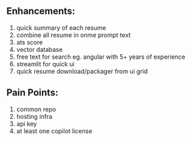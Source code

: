## Enhancements:
1. quick summary of each resume
2. combine all resume in onme prompt text 
3. ats score
4. vector database
5. free text for search eg. angular with 5+ years of experience
6. streamlit for quick ui
7. quick resume download/packager from ui grid



## Pain Points:
1. common repo
2. hosting infra
3. api key
4. at least one copilot license